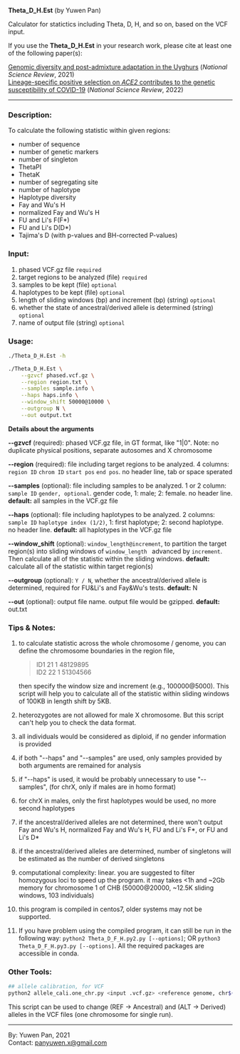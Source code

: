 **Theta_D_H.Est** (by Yuwen Pan)    

Calculator for statictics including Theta, D, H, and so on, based on the VCF input.     

If you use the **Theta_D_H.Est** in your research work, please cite at least one of the following paper(s):     

[Genomic diversity and post-admixture adaptation in the Uyghurs](https://doi.org/10.1093/nsr/nwab124) (*National Science Review*, 2021)         
[Lineage-specific positive selection on *ACE2* contributes to the genetic susceptibility of COVID-19](https://doi.org/10.1093/nsr/nwac118) (*National Science Review*, 2022)     



---

### Description: 
To calculate the following statistic within given regions:

- number of sequence
- number of genetic markers
- number of singleton
- ThetaPI
- ThetaK
- number of segregating site
- number of haplotype
- Haplotype diversity
- Fay and Wu's H
- normalized Fay and Wu's H
- FU and Li's F(F*)
- FU and Li's D(D*)
- Tajima's D (with p-values and BH-corrected P-values)

### Input:

1. phased VCF.gz file `required` 
2. target regions to be analyzed (file) `required` 
3. samples to be kept (file) `optional` 
4. haplotypes to be kept (file) `optional`
5. length of sliding windows (bp) and increment (bp) (string) `optional` 
6. whether the state of ancestral/derived allele is determined (string) `optional` 
7. name of output file (string) `optional` 

### Usage:
``` bash
./Theta_D_H.Est -h
```

``` bash
./Theta_D_H.Est \
	--gzvcf phased.vcf.gz \
	--region region.txt \
	--samples sample.info \
	--haps haps.info \
	--window_shift 50000@10000 \
	--outgroup N \
	--out output.txt
```

**Details about the arguments** 

**--gzvcf** (required): phased VCF.gz file, in GT format, like "1|0". Note: no duplicate physical positions, separate autosomes and X chromosome  

**--region** (required): file including target regions to be analyzed. 4 columns: `region ID` `chrom ID` `start pos` `end pos`. no header line, tab or space sperated  

**--samples** (optional): file including samples to be analyzed. 1 or 2 column: `sample ID` `gender, optional`. gender code, 1: male; 2: female. no header line. **default:** all samples in the VCF.gz file  

**--haps** (optional): file including haplotypes to be analyzed. 2 columns: `sample ID` `haplotype index (1/2)`, 1: first haplotype; 2: second haplotype. no header line. **default:** all haplotypes in the VCF.gz file

**--window_shift** (optional): `window_length@increment`, to partition the target region(s) into sliding windows of `window_length ` advanced by `increment`. Then calculate all of the statistic within the sliding windows. **default:** calculate all of the statistic within target region(s)  

**--outgroup** (optional): `Y / N`, whether the ancestral/derived allele is determined, required for FU&Li's and Fay&Wu's tests. **default:** N  

**--out** (optional): output file name. output file would be gzipped. **default:** out.txt

### Tips & Notes:
1. to calculate statistic across the whole chromosome / genome, you can define the chromosome boundaries in the region file, 
	
	>ID1 21 1 48129895  
	>ID2 22 1 51304566  
	
	then specify the window size and increment (e.g., 100000@5000). This script will help you to calculate all of the statistic within sliding windows of 100KB in length shift by 5KB.   
	
2. heterozygotes are not allowed for male X chromosome. But this script can't help you to check the data format.   

3. all individuals would be considered as diploid, if no gender information is provided  

4. if both "--haps" and "--samples" are used, only samples provided by both arguments are remained for analysis 

5. if "--haps" is used, it would be probably  unnecessary to use "--samples", (for chrX, only if males are in homo format)

6. for chrX in males, only the first haplotypes would be used, no more second haplotypes  

7. if the ancestral/derived alleles are not determined, there won't output Fay and Wu's H, normalized Fay and Wu's H, FU and Li's F\*, or FU and Li's D\*  

8. if the ancestral/derived alleles are determined, number of singletons will be estimated as the number of derived singletons  

9. computational complexity: linear. you are suggested to filter homozygous loci to speed up the program. it may takes <1h and ~2Gb memory for chromosome 1 of CHB (50000@20000, ~12.5K sliding windows, 103 individuals)

10. this program is compiled in centos7, older systems may not be supported. 

11. If you have problem using the compiled program, it can still be run in the following way: `python2 Theta_D_F_H.py2.py [--options]`; OR `python3 Theta_D_F_H.py3.py [--options]`. All the required packages are accessible in conda. 

### Other Tools:
``` bash
## allele calibration, for VCF
python2 allele_cali.one_chr.py <input .vcf.gz> <reference genome, chr${chr}.fa.gz> <output .vcf.gz>
```

This script can be used to change (REF -> Ancestral) and (ALT -> Derived) alleles in the VCF files (one chromosome for single run). 

---
By: Yuwen Pan, 2021  
Contact: panyuwen.x@gmail.com

